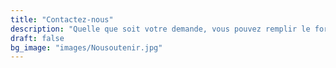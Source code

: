 ```yaml
---
title: "Contactez-nous"
description: "Quelle que soit votre demande, vous pouvez remplir le formulaire de contact ci-dessous ou nous contacter directement par mail."
draft: false
bg_image: "images/Nousoutenir.jpg"
---
```

